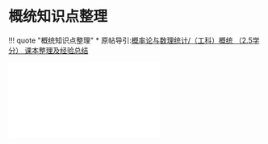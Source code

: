 # 概统知识点整理
!!! quote "概统知识点整理"
    * 原帖导引:[概率论与数理统计/（工科）概统 （2.5学分） 课本整理及经验总结](https://www.cc98.org/topic/5968842)


<object data="概统知识点整理.pdf" type="application/pdf" width="100%" height="800">
    <embed src="概统知识点整理.pdf" type="application/pdf" />
</object>


